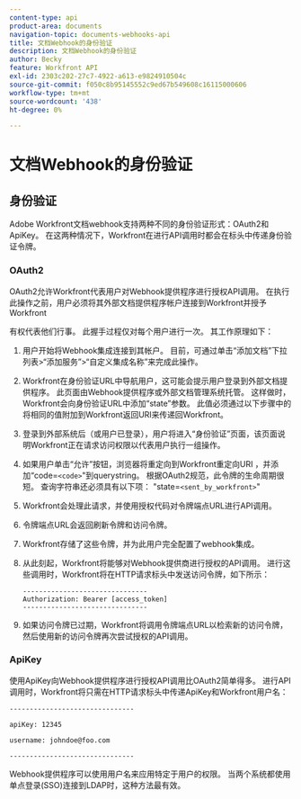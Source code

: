 ```yaml
---
content-type: api
product-area: documents
navigation-topic: documents-webhooks-api
title: 文档Webhook的身份验证
description: 文档Webhook的身份验证
author: Becky
feature: Workfront API
exl-id: 2303c202-27c7-4922-a613-e9824910504c
source-git-commit: f050c8b95145552c9ed67b549608c16115000606
workflow-type: tm+mt
source-wordcount: '438'
ht-degree: 0%

---
```


# 文档Webhook的身份验证

## 身份验证

Adobe Workfront文档webhook支持两种不同的身份验证形式：OAuth2和ApiKey。 在这两种情况下，Workfront在进行API调用时都会在标头中传递身份验证令牌。

### OAuth2

OAuth2允许Workfront代表用户对Webhook提供程序进行授权API调用。 在执行此操作之前，用户必须将其外部文档提供程序帐户连接到Workfront并授予Workfront

有权代表他们行事。 此握手过程仅对每个用户进行一次。 其工作原理如下：

1. 用户开始将Webhook集成连接到其帐户。 目前，可通过单击“添加文档”下拉列表>“添加服务”>“自定义集成名称”来完成此操作。
1. Workfront在身份验证URL中导航用户，这可能会提示用户登录到外部文档提供程序。 此页面由Webhook提供程序或外部文档管理系统托管。 这样做时，Workfront会向身份验证URL中添加“state”参数。 此值必须通过以下步骤中的将相同的值附加到Workfront返回URI来传递回Workfront。
1. 登录到外部系统后（或用户已登录），用户将进入“身份验证”页面，该页面说明Workfront正在请求访问权限以代表用户执行一组操作。
1. 如果用户单击“允许”按钮，浏览器将重定向到Workfront重定向URI ，并添加“code=`<code>`&quot;到querystring。 根据OAuth2规范，此令牌的生命周期很短。 查询字符串还必须具有以下项： &quot;state=`<sent_by_workfront>`&quot;
1. Workfront会处理此请求，并使用授权代码对令牌端点URL进行API调用。
1. 令牌端点URL会返回刷新令牌和访问令牌。
1. Workfront存储了这些令牌，并为此用户完全配置了webhook集成。
1. 从此刻起，Workfront将能够对Webhook提供商进行授权的API调用。 进行这些调用时，Workfront将在HTTP请求标头中发送访问令牌，如下所示：

   ```
   -------------------------------  
   Authorization: Bearer [access_token] ­­­­­­­­­­­­­­­­­­­­­­­­­­  
   -------------------------------
   ```

1. 如果访问令牌已过期，Workfront将调用令牌端点URL以检索新的访问令牌，然后使用新的访问令牌再次尝试授权的API调用。

### ApiKey

使用ApiKey向Webhook提供程序进行授权API调用比OAuth2简单得多。 进行API调用时，Workfront将只需在HTTP请求标头中传递ApiKey和Workfront用户名： 

```
-------------------------------

apiKey: 12345

username: johndoe@foo.com

-------------------------------
```

Webhook提供程序可以使用用户名来应用特定于用户的权限。 当两个系统都使用单点登录(SSO)连接到LDAP时，这种方法最有效。

<!--
<div data-mc-conditions="QuicksilverOrClassic.Draft mode">
<h3>Adding Request Headers (optional)</h3>
<p>In addition to using either OAuth2 tokens or an ApiKey for authentication, Workfront can send a predefined set of headers to the webhook provider for every API call. A Workfront admin can setup set this up when&nbsp;registering or editing a Webook Integration, as described in the section above. See Registering a Webhook Integration.</p>
<p>For example, this can be used for Basic Authentication. To do this, the Workfront administrator would add the following Request Header information in the Custom Integration dialog:</p>
<p>&nbsp; &nbsp; &nbsp;Authorization Basic QWxhZGRpbjpvcGVuIHNlc2FtZQ==</p>
<p>where QWxhZGRpbjpvcGVuIHNlc2FtZQ== is a base-64 encoded string of “username:password”. See Basic Authentication . Provided that this added, Workfront will pass this in the HTTP request header, in addition to other request headers:&nbsp;</p>
<p>-------------------------------</p>
<p>apiKey: 12345</p>
<p>username: johndoe@foo.com</p>
<p>Authorization: Basic QWxhZGRpbjpvcGVuIHNlc2FtZQ== ­­­­­­­­­­­­­­­­­­­­­­­­­­</p>
<p>-------------------------------</p>
</div>
-->
